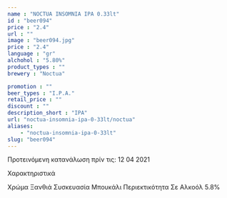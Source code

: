 ```yaml
---
name : "NOCTUA INSOMNIA IPA 0.33lt"
id : "beer094"
price : "2.4"
url : ""
image : "beer094.jpg"
price : "2.4"
language : "gr"
alchohol : "5.80%"
product_types : ""
brewery : "Noctua"

promotion : ""
beer_types : "I.P.A."
retail_price : ""
discount : ""
description_short : "IPA"
url: "noctua-insomnia-ipa-0-33lt/noctua"
aliases: 
    - "noctua-insomnia-ipa-0-33lt"
slug: "beer094"
---
```


Προτεινόμενη κατανάλωση πρίν τις: 12 04 2021

Χαρακτηριστικά

Χρώμα
Ξανθιά
Συσκευασία
Μπουκάλι
Περιεκτικότητα Σε Αλκοόλ
5.8%